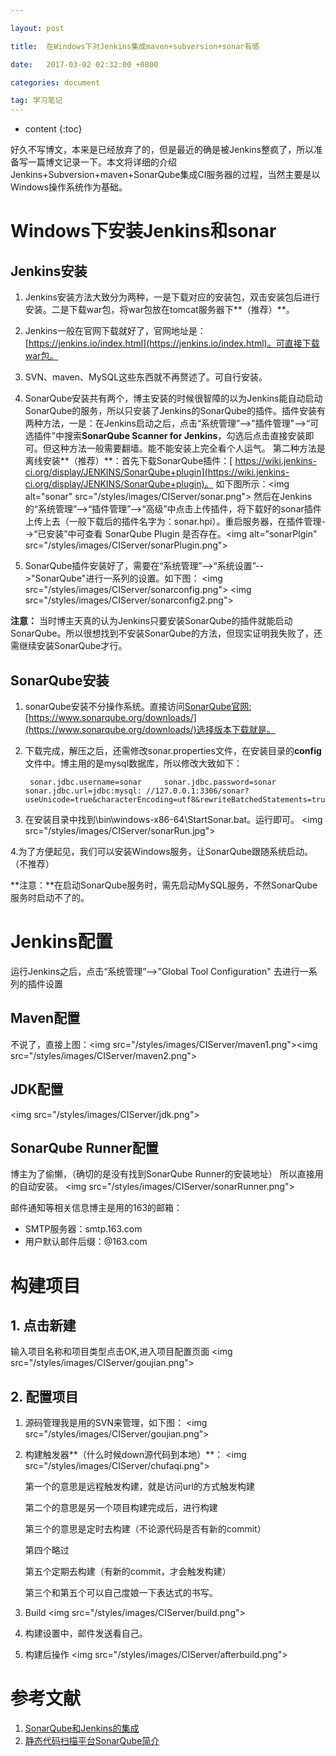 ```yaml
---

layout: post

title:  在Windows下对Jenkins集成maven+subversion+sonar有感

date:   2017-03-02 02:32:00 +0800

categories: document

tag: 学习笔记
---
```


*   content
{:toc}

好久不写博文，本来是已经放弃了的，但是最近的确是被Jenkins整疯了，所以准备写一篇博文记录一下。本文将详细的介绍Jenkins+Subversion+maven+SonarQube集成CI服务器的过程，当然主要是以Windows操作系统作为基础。

# Windows下安装Jenkins和sonar

## Jenkins安装

1.  Jenkins安装方法大致分为两种，一是下载对应的安装包，双击安装包后进行安装。二是下载war包，将war包放在tomcat服务器下**（推荐）**。
2.  Jenkins一般在官网下载就好了，官网地址是：[https://jenkins.io/index.html](https://jenkins.io/index.html)。可直接下载war包。
3.  SVN、maven、MySQL这些东西就不再赘述了。可自行安装。
4.  SonarQube安装共有两个，博主安装的时候很智障的以为Jenkins能自动启动SonarQube的服务，所以只安装了Jenkins的SonarQube的插件。插件安装有两种方法，一是：在Jenkins启动之后，点击“系统管理”--&gt;"插件管理"--&gt;“可选插件”中搜索**SonarQube Scanner for Jenkins**，勾选后点击直接安装即可。但这种方法一般需要翻墙。能不能安装上完全看个人运气。
第二种方法是离线安装**（推荐）**：首先下载SonarQube插件：[ https://wiki.jenkins-ci.org/display/JENKINS/SonarQube+plugin](https://wiki.jenkins-ci.org/display/JENKINS/SonarQube+plugin)。
如下图所示：&lt;img alt="sonar" src="/styles/images/CIServer/sonar.png"&gt;
然后在Jenkins的“系统管理”--&gt;“插件管理”--&gt;“高级”中点击上传插件，将下载好的sonar插件上传上去（一般下载后的插件名字为：sonar.hpi）。重启服务器，在插件管理--&gt;“已安装”中可查看 SonarQube Plugin 是否存在。&lt;img alt="sonarPlgin" src="/styles/images/CIServer/sonarPlugin.png"&gt;

5.  SonarQube插件安装好了，需要在“系统管理”--&gt;“系统设置”--&gt;"SonarQube"进行一系列的设置。如下图：
&lt;img src="/styles/images/CIServer/sonarconfig.png"&gt;
&lt;img src="/styles/images/CIServer/sonarconfig2.png"&gt;

**注意：**
当时博主天真的认为Jenkins只要安装SonarQube的插件就能启动SonarQube。所以很想找到不安装SonarQube的方法，但现实证明我失败了，还需继续安装SonarQube才行。

## SonarQube安装

1.  sonarQube安装不分操作系统。直接访问[SonarQube官网:](https://www.sonarqube.org/downloads/)[https://www.sonarqube.org/downloads/](https://www.sonarqube.org/downloads/)选择版本下载就是。
2.  下载完成，解压之后，还需修改sonar.properties文件，在安装目录的**config**文件中。博主用的是mysql数据库，所以修改大致如下：

         sonar.jdbc.username=sonar     sonar.jdbc.password=sonar     sonar.jdbc.url=jdbc:mysql: //127.0.0.1:3306/sonar?useUnicode=true&characterEncoding=utf8&rewriteBatchedStatements=true&useConfigs=maxPerformance

3.  在安装目录中找到\bin\windows-x86-64\StartSonar.bat。运行即可。
&lt;img src="/styles/images/CIServer/sonarRun.jpg"&gt;

4.为了方便起见，我们可以安装Windows服务，让SonarQube跟随系统启动。（不推荐）

**注意：**在启动SonarQube服务时，需先启动MySQL服务，不然SonarQube服务时启动不了的。

# Jenkins配置

运行Jenkins之后，点击“系统管理”--&gt;"Global Tool Configuration" 去进行一系列的插件设置

## Maven配置

不说了，直接上图：&lt;img src="/styles/images/CIServer/maven1.png"&gt;&lt;img src="/styles/images/CIServer/maven2.png"&gt;

## JDK配置

&lt;img src="/styles/images/CIServer/jdk.png"&gt;

## SonarQube Runner配置

博主为了偷懒，（确切的是没有找到SonarQube Runner的安装地址） 所以直接用的自动安装。
&lt;img src="/styles/images/CIServer/sonarRunner.png"&gt;

邮件通知等相关信息博主是用的163的邮箱：

*   SMTP服务器：smtp.163.com
*   用户默认邮件后缀：@163.com

# 构建项目

## 1. 点击新建

输入项目名称和项目类型点击OK,进入项目配置页面
&lt;img src="/styles/images/CIServer/goujian.png"&gt;

## 2. 配置项目

1.  源码管理我是用的SVN来管理，如下图：
&lt;img src="/styles/images/CIServer/goujian.png"&gt;

2.  构建触发器**（什么时候down源代码到本地）**：
&lt;img src="/styles/images/CIServer/chufaqi.png"&gt;

      第一个的意思是远程触发构建，就是访问url的方式触发构建

     第二个的意思是另一个项目构建完成后，进行构建

     第三个的意思是定时去构建（不论源代码是否有新的commit）

     第四个略过

     第五个定期去构建（有新的commit，才会触发构建）

     第三个和第五个可以自己度娘一下表达式的书写。

3.  Build
&lt;img src="/styles/images/CIServer/build.png"&gt;

4.  构建设置中，邮件发送看自己。

5.  构建后操作
&lt;img src="/styles/images/CIServer/afterbuild.png"&gt;

# 参考文献

1.  [SonarQube和Jenkins的集成](http://itindex.net/detail/55522-sonarqube-jenkins)
2.  [静态代码扫描平台SonarQube简介](http://blog.csdn.net/wuxuehong0306/article/details/50847893)